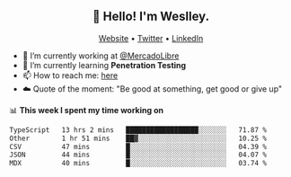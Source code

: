 <h2 align="center">👋 Hello! I'm Weslley.</h2>
<p align="center">
  <a href="http://weslleyneri.com.br">Website</a> •
  <a href="https://twitter.com/Weslley_Neri">Twitter</a> •
  <a href="https://www.linkedin.com/in/weslley-neri-3658908b">LinkedIn</a>
</p>


- 🔭 I’m currently working at [@MercadoLibre](https://github.com/mercadolibre)
- 🌱 I’m currently learning **Penetration Testing**
- 📫 How to reach me: [here](mailto:weslley39@gmail.com)
- ☁️ Quote of the moment: "Be good at something, get good or give up"

📊 **This week I spent my time working on**
<!--START_SECTION:waka-->

```txt
TypeScript   13 hrs 2 mins   ██████████████████░░░░░░░   71.87 %
Other        1 hr 51 mins    ██▓░░░░░░░░░░░░░░░░░░░░░░   10.25 %
CSV          47 mins         █░░░░░░░░░░░░░░░░░░░░░░░░   04.39 %
JSON         44 mins         █░░░░░░░░░░░░░░░░░░░░░░░░   04.07 %
MDX          40 mins         █░░░░░░░░░░░░░░░░░░░░░░░░   03.74 %
```

<!--END_SECTION:waka-->

<!-- Inspired by https://github.com/gruselhaus/gruselhaus -->